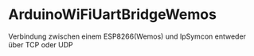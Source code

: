 ﻿# ArduinoWiFiUartBridgeWemos

Verbindung zwischen einem ESP8266(Wemos) und IpSymcon entweder über TCP oder UDP
